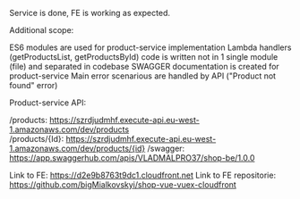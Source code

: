 Service is done, FE is working as expected.

Additional scope:

ES6 modules are used for product-service implementation
Lambda handlers (getProductsList, getProductsById) code is written not in 1 single module (file) and separated in codebase
SWAGGER documentation is created for product-service
Main error scenarious are handled by API ("Product not found" error)

Product-service API:

/products: https://szrdjudmhf.execute-api.eu-west-1.amazonaws.com/dev/products   
/products/{Id}: https://szrdjudmhf.execute-api.eu-west-1.amazonaws.com/dev/products/{id}
/swagger: https://app.swaggerhub.com/apis/VLADMALPRO37/shop-be/1.0.0

Link to FE: https://d2e9b8763t9dc1.cloudfront.net
Link to FE repositorie: https://github.com/bigMialkovskyi/shop-vue-vuex-cloudfront